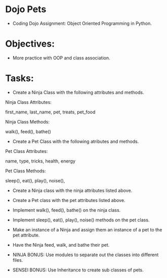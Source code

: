 # Dojo Pets
* Coding Dojo Assignment: Object Oriented Programming in Python.

# Objectives:

* More practice with OOP and class association.

# Tasks:

* Create a Ninja Class with the following attributes and methods.

Ninja Class
Attributes:

first_name,
last_name,
pet,
treats,
pet_food

Ninja Class
Methods:

walk(),
feed(),
bathe()

* Create a Pet Class with the following atributes and methods.

Pet Class
Attributes:

name,
type,
tricks,
health,
energy

Pet Class
Methods:

sleep(),
eat(),
play(),
noise(),


* Create a Ninja class with the ninja attributes listed above.

* Create a Pet class with the pet attributes listed above.

* Implement walk(), feed(), bathe() on the ninja class.

* Implement sleep(), eat(), play(), noise() methods on the pet class.

* Make an instance of a Ninja and assign them an instance of a pet to the pet attribute.

* Have the Ninja feed, walk, and bathe their pet.

* NINJA BONUS: Use modules to separate out the classes into different files.

* SENSEI BONUS: Use Inheritance to create sub classes of pets.
